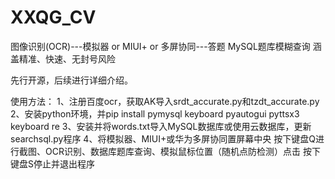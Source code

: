 # XXQG_CV
图像识别(OCR)---模拟器 or MIUI+ or 多屏协同---答题 MySQL题库模糊查询 涵盖精准、快速、无封号风险

先行开源，后续进行详细介绍。

使用方法：
1、注册百度ocr，获取AK导入srdt_accurate.py和tzdt_accurate.py
2、安装python环境，并pip install pymysql keyboard pyautogui pyttsx3 keyboard re
3、安装并将words.txt导入MySQL数据库或使用云数据库，更新searchsql.py程序
4、将模拟器、MIUI+或华为多屏协同置屏幕中央
按下键盘Q进行截图、OCR识别、数据库题库查询、模拟鼠标位置（随机点防检测）点击
按下键盘S停止并退出程序 
